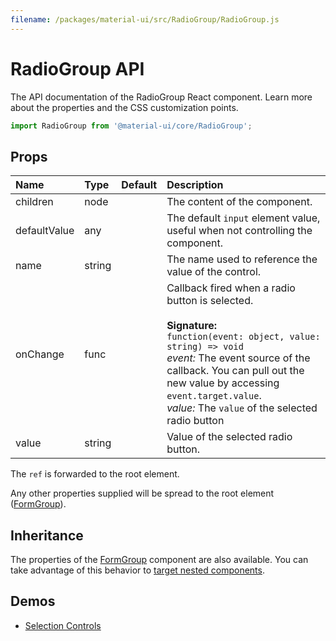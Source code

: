 ```yaml
---
filename: /packages/material-ui/src/RadioGroup/RadioGroup.js
---
```


<!--- This documentation is automatically generated, do not try to edit it. -->

# RadioGroup API

<p class="description">The API documentation of the RadioGroup React component. Learn more about the properties and the CSS customization points.</p>

```js
import RadioGroup from '@material-ui/core/RadioGroup';
```

## Props

| Name                                        | Type                                  | Default | Description                                                                                                                                                                                                                                                                                    |
| :------------------------------------------ | :------------------------------------ | :------ | :--------------------------------------------------------------------------------------------------------------------------------------------------------------------------------------------------------------------------------------------------------------------------------------------- |
| <span class="prop-name">children</span>     | <span class="prop-type">node</span>   |         | The content of the component.                                                                                                                                                                                                                                                                  |
| <span class="prop-name">defaultValue</span> | <span class="prop-type">any</span>    |         | The default `input` element value, useful when not controlling the component.                                                                                                                                                                                                                  |
| <span class="prop-name">name</span>         | <span class="prop-type">string</span> |         | The name used to reference the value of the control.                                                                                                                                                                                                                                           |
| <span class="prop-name">onChange</span>     | <span class="prop-type">func</span>   |         | Callback fired when a radio button is selected.<br><br>**Signature:**<br>`function(event: object, value: string) => void`<br>_event:_ The event source of the callback. You can pull out the new value by accessing `event.target.value`.<br>_value:_ The `value` of the selected radio button |
| <span class="prop-name">value</span>        | <span class="prop-type">string</span> |         | Value of the selected radio button.                                                                                                                                                                                                                                                            |

The `ref` is forwarded to the root element.

Any other properties supplied will be spread to the root element ([FormGroup](/api/form-group/)).

## Inheritance

The properties of the [FormGroup](/api/form-group/) component are also available.
You can take advantage of this behavior to [target nested components](/guides/api/#spread).

## Demos

- [Selection Controls](/demos/selection-controls/)
